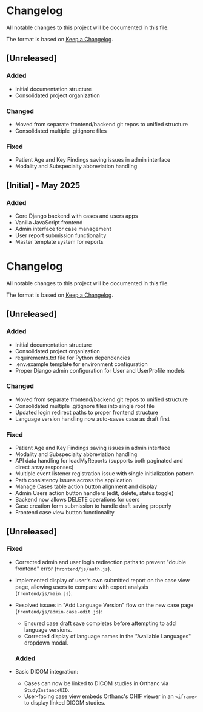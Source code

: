 # Changelog

All notable changes to this project will be documented in this file.

The format is based on [Keep a Changelog](https://keepachangelog.com/en/1.0.0/).

## [Unreleased]

### Added
- Initial documentation structure
- Consolidated project organization

### Changed
- Moved from separate frontend/backend git repos to unified structure
- Consolidated multiple .gitignore files

### Fixed
- Patient Age and Key Findings saving issues in admin interface
- Modality and Subspecialty abbreviation handling

## [Initial] - May 2025

### Added
- Core Django backend with cases and users apps
- Vanilla JavaScript frontend
- Admin interface for case management
- User report submission functionality
- Master template system for reports



# Changelog

All notable changes to this project will be documented in this file.

The format is based on [Keep a Changelog](https://keepachangelog.com/en/1.0.0/).

## [Unreleased]

### Added
- Initial documentation structure
- Consolidated project organization
- requirements.txt file for Python dependencies
- .env.example template for environment configuration
- Proper Django admin configuration for User and UserProfile models

### Changed
- Moved from separate frontend/backend git repos to unified structure
- Consolidated multiple .gitignore files into single root file
- Updated login redirect paths to proper frontend structure
- Language version handling now auto-saves case as draft first

### Fixed
- Patient Age and Key Findings saving issues in admin interface
- Modality and Subspecialty abbreviation handling
- API data handling for loadMyReports (supports both paginated and direct array responses)
- Multiple event listener registration issue with single initialization pattern
- Path consistency issues across the application
- Manage Cases table action button alignment and display
- Admin Users action button handlers (edit, delete, status toggle)
- Backend now allows DELETE operations for users
- Case creation form submission to handle draft saving properly
- Frontend case view button functionality


## [Unreleased]

### Fixed
- Corrected admin and user login redirection paths to prevent "double frontend" error (`frontend/js/auth.js`).
- Implemented display of user's own submitted report on the case view page, allowing users to compare with expert analysis (`frontend/js/main.js`).
- Resolved issues in "Add Language Version" flow on the new case page (`frontend/js/admin-case-edit.js`):
    - Ensured case draft save completes before attempting to add language versions.
    - Corrected display of language names in the "Available Languages" dropdown modal.

    ### Added
- Basic DICOM integration:
    - Cases can now be linked to DICOM studies in Orthanc via `StudyInstanceUID`.
    - User-facing case view embeds Orthanc's OHIF viewer in an `<iframe>` to display linked DICOM studies.
